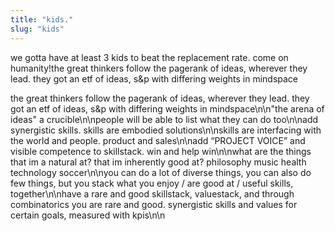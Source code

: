 ```yaml
---
title: "kids."
slug: "kids"
---
```


we gotta have at least 3 kids to beat the replacement rate. come on humanity!the great thinkers follow the pagerank of ideas, wherever they lead. they got an etf of ideas, s&p with differing weights in mindspace

the great thinkers follow the pagerank of ideas, wherever they lead. they got an etf of ideas, s&p with differing weights in mindspace\n\n"the arena of ideas" a crucible\n\npeople will be able to list what they can do too\n\nadd synergistic skills. skills are embodied solutions\n\nskills are interfacing with the world and people. product and sales\n\nadd “PROJECT VOICE” and visible competence to skillstack. win and help win\n\nwhat are the things that im a natural at? that im inherently good at? philosophy music health technology soccer\n\nyou can do a lot of diverse things, you can also do few things, but you stack what you enjoy / are good at / useful skills, together\n\nhave a rare and good skillstack, valuestack, and through combinatorics you are rare and good. synergistic skills and values for certain goals, measured with kpis\n\n